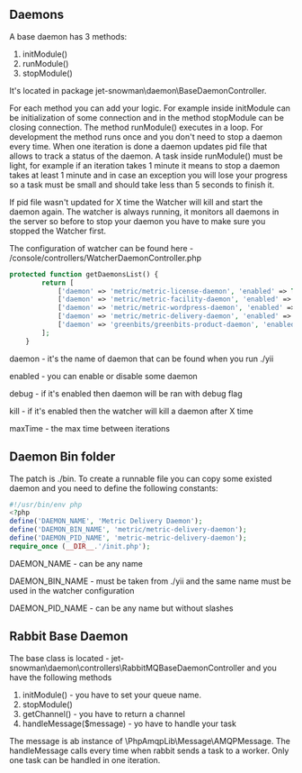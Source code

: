 Daemons
-----------------------------
A base daemon has 3 methods:
1. initModule()
2. runModule()
3. stopModule()

It's located in package jet-snowman\daemon\BaseDaemonController.

For each method you can add your logic. For example inside initModule can be initialization of some connection and in the method stopModule can be closing connection.
The method runModule() executes in a loop. For development the method runs once and you don't need to stop a daemon every time. When one iteration is done a daemon updates pid file that allows to track a status of the daemon.
A task inside runModule() must be light, for example if an iteration takes 1 minute it means to stop a daemon takes at least 1 minute and in case an exception you will lose your progress so a task must be small and should take less than 5 seconds to finish it.

If pid file wasn't updated for X time the Watcher will kill and start the daemon again.
The watcher is always running, it monitors all daemons in the server so before to stop your daemon you have to make sure you stopped the Watcher first.

The configuration of watcher can be found here - /console/controllers/WatcherDaemonController.php

```PHP
protected function getDaemonsList() {
        return [
            ['daemon' => 'metric/metric-license-daemon', 'enabled' => TRUE, 'debug' => TRUE, 'kill' => TRUE, 'maxTime' => 60, 'count' => 2],
            ['daemon' => 'metric/metric-facility-daemon', 'enabled' => TRUE, 'debug' => TRUE, 'kill' => TRUE, 'maxTime' => 60, 'count' => 3],
            ['daemon' => 'metric/metric-wordpress-daemon', 'enabled' => TRUE, 'debug' => TRUE, 'kill' => TRUE, 'maxTime' => 60, 'count' => 2],
            ['daemon' => 'metric/metric-delivery-daemon', 'enabled' => TRUE, 'debug' => TRUE, 'kill' => TRUE, 'maxTime' => 60, 'count' => 1],
            ['daemon' => 'greenbits/greenbits-product-daemon', 'enabled' => TRUE, 'debug' => TRUE, 'kill' => TRUE, 'maxTime' => 60, 'count' => 1],
        ];
    }
```

daemon - it's the name of daemon that can be found when you run ./yii

enabled - you can enable or disable some daemon

debug - if it's enabled then daemon will be ran with debug flag

kill - if it's enabled then the watcher will kill a daemon after X time

maxTime - the max time between iterations

Daemon Bin folder
-----------------------------
The patch is ./bin. To create a runnable file you can copy some existed daemon and you need to define the following constants:

```PHP
#!/usr/bin/env php
<?php
define('DAEMON_NAME', 'Metric Delivery Daemon');
define('DAEMON_BIN_NAME', 'metric/metric-delivery-daemon');
define('DAEMON_PID_NAME', 'metric-metric-delivery-daemon');
require_once (__DIR__.'/init.php');
```

DAEMON_NAME - can be any name

DAEMON_BIN_NAME - must be taken from ./yii and the same name must be used in the watcher configuration

DAEMON_PID_NAME - can be any name but without slashes


Rabbit Base Daemon
-----------------------------

The base class is located - jet-snowman\daemon\controllers\RabbitMQBaseDaemonController and you have the following methods

1. initModule() - you have to set your queue name.
2. stopModule()
3. getChannel() - you have to return a channel
4. handleMessage($message) - yo have to handle your task

The message is ab instance of \PhpAmqpLib\Message\AMQPMessage. The handleMessage calls every time when rabbit sends a task to a worker. Only one task can be handled in one iteration.